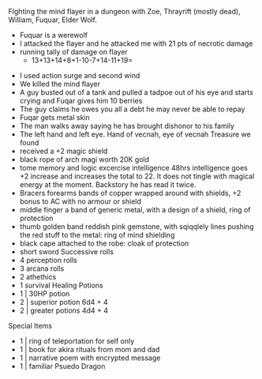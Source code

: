 FIghting the mind flayer in a dungeon with Zoe, Thrayrift (mostly dead), William, Fuquar, Elder Wolf.


- Fuquar is a werewolf 
- I attacked the flayer and he attacked me with 21 pts of necrotic damage
- running tally of damage on flayer
	- 13+13+14+8+1-10-7+14-11+19=
* I used action surge and second wind 
* We killed the mind flayer
* A guy busted out of a tank and pulled a tadpoe out of his eye and starts crying and Fuqar gives him 10 berries
* The guy claims he owes you all a debt he may never be able to repay
* Fuqar gets metal skin
* The man walks away saying he has brought dishonor to his family
* The left hand and left eye. Hand of vecnah, eye of vecnah
Treasure we found
* received a +2 magic shield
* black rope of arch magi worth 20K gold
* tome memory and logic excercise intelligence 48hrs intelligence goes +2 increase and increases the total to 22. It does not tingle with magical energy at the moment. Backstory he has read it twice.
* Bracers forearms bands of copper wrapped around with shields, +2 bonus to AC with no armour or shield 
* middle finger a band of generic metal, with a design of a shield, ring of protection
* thumb golden band reddish pink gemstone, with sqiqqlely lines pushing the red stuff to the metal: ring of mind shielding
* black cape attached to the robe: cloak of protection
* short sword
Successive rolls
* 4 perception rolls
* 3 arcana rolls
* 2 athethics 
* 1 survival
Healing Potions
* 1 | 30HP potion
* 2 | superior potion 6d4 + 4
* 2 | greater potions 4d4 + 4

Special Items
* 1 | ring of teleportation for self only
* 1 | book for akira rituals from mom and dad
* 1 | narrative poem with encrypted message
* 1 | familiar Psuedo Dragon